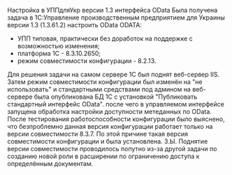 Настройка в УППдляУкр версии 1.3 интерфейса OData
Была получена задача в 1С:Управление производственным предприятием для Украины версии 1.3 (1.3.61.2) настроить OData ODATA:
- УПП типовая, практически без доработок на поддержке с возможностью изменения;
- платформа 1С - 8.3.10.2650;
- режим совместимости конфигурации - 8.2.13.
<p>
Для решения задачи на самом сервере 1С был поднят веб-сервер IIS. Затем режим совместимости конфигурации был изменён на "не использовать" и стандартными средствами под админом на веб-сервере была опубликована БД 1С с установкой "Публиковать стандартный интерфейс OData". после чего в управляемом интерфейсе запущена обработка настройки доступности метеданных по OData. После тестирования работоспособности конфигурации было выяснено, что безпроблемно данная версия конфигурации работает только на версии совместимости 8.3.7. По этой причине такая версия совместимости конфигурации и была установлена.
З.Ы. Поднятие версии совместимости проводилось попутно из-за другой задачи по созданию новой роли в расширении по ограничению доступа к определённым документам.
